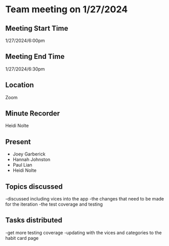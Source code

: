 # Team meeting on 1/27/2024
## Meeting Start Time
1/27/2024/6:00pm
## Meeting End Time
1/27/2024/6:30pm
## Location
Zoom
## Minute Recorder
Heidi Nolte
## Present
- Joey Garberick
- Hannah Johnston
- Paul Lian
- Heidi Nolte

## Topics discussed
-discussed including vices into the app
-the changes that need to be made for the iteration 
-the test coverage and testing 

## Tasks distributed
-get more testing coverage
-updating with the vices and categories to the habit card page
